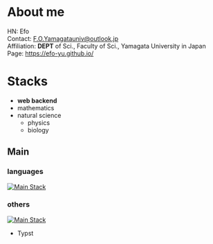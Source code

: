 # About me
HN: Efo<br/>
Contact: F.O.Yamagatauniv@outlook.jp<br/>
Affiliation: **DEPT** of Sci., Faculty of Sci., Yamagata University in Japan<br/>
Page: https://efo-yu.github.io/

# Stacks
- **web backend**
- mathematics
- natural science
  - physics
  - biology

## Main

### languages
[![Main Stack](https://skillicons.dev/icons?i=js,python)](https://skillicons.dev)

### others
[![Main Stack](https://skillicons.dev/icons?i=arch,linux,github,latex,md)](https://skillicons.dev)
- Typst

